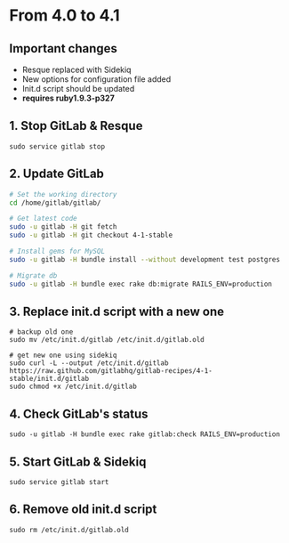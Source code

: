 # From 4.0 to 4.1

## Important changes

- Resque replaced with Sidekiq
- New options for configuration file added
- Init.d script should be updated
- **requires ruby1.9.3-p327**

## 1. Stop GitLab & Resque

    sudo service gitlab stop

## 2. Update GitLab

```bash
# Set the working directory
cd /home/gitlab/gitlab/

# Get latest code
sudo -u gitlab -H git fetch
sudo -u gitlab -H git checkout 4-1-stable

# Install gems for MySQL
sudo -u gitlab -H bundle install --without development test postgres

# Migrate db
sudo -u gitlab -H bundle exec rake db:migrate RAILS_ENV=production

```

## 3. Replace init.d script with a new one

```
# backup old one
sudo mv /etc/init.d/gitlab /etc/init.d/gitlab.old

# get new one using sidekiq
sudo curl -L --output /etc/init.d/gitlab https://raw.github.com/gitlabhq/gitlab-recipes/4-1-stable/init.d/gitlab
sudo chmod +x /etc/init.d/gitlab

```

## 4. Check GitLab's status

    sudo -u gitlab -H bundle exec rake gitlab:check RAILS_ENV=production


## 5. Start GitLab & Sidekiq

    sudo service gitlab start

## 6. Remove old init.d script

    sudo rm /etc/init.d/gitlab.old
